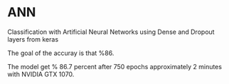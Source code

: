 # ANN

Classification with Artificial Neural Networks using Dense and Dropout layers from keras

The goal of the accuray is that %86.

The model get % 86.7 percent after 750 epochs approximately 2 minutes with NVIDIA GTX 1070.
